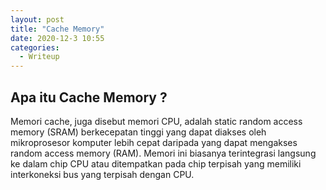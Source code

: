 ```yaml
---
layout: post
title: "Cache Memory"
date: 2020-12-3 10:55
categories:
  - Writeup
---
```


## Apa itu Cache Memory ?

Memori cache, juga disebut memori CPU, adalah static random access memory (SRAM) berkecepatan tinggi yang dapat diakses oleh mikroprosesor komputer lebih cepat daripada yang dapat mengakses random access memory (RAM). Memori ini biasanya terintegrasi langsung ke dalam chip CPU atau ditempatkan pada chip terpisah yang memiliki interkoneksi bus yang terpisah dengan CPU.
<br />

